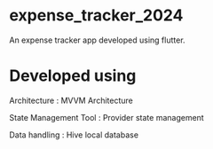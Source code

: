 # expense_tracker_2024

An expense tracker app developed using flutter.

# Developed using
Architecture : MVVM Architecture

State Management Tool : Provider state management

Data handling : Hive local database
